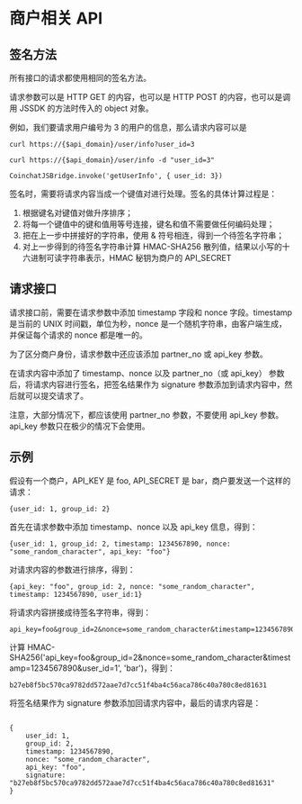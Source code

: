 # 商户相关 API

## 签名方法
所有接口的请求都使用相同的签名方法。

请求参数可以是 HTTP GET 的内容，也可以是 HTTP POST 的内容，也可以是调用 JSSDK 的方法时传入的 object 对象。

例如，我们要请求用户编号为 3 的用户的信息，那么请求内容可以是

```
curl https://{$api_domain}/user/info?user_id=3
```

```
curl https://{$api_domain}/user/info -d "user_id=3"
```

```
CoinchatJSBridge.invoke('getUserInfo', { user_id: 3})
```

签名时，需要将请求内容当成一个键值对进行处理。签名的具体计算过程是：
1. 根据键名对键值对做升序排序；
2. 将每一个键值中的键和值用等号连接，键名和值不需要做任何编码处理；
3. 把在上一步中拼接好的字符串，使用 & 符号相连，得到一个待签名字符串；
4. 对上一步得到的待签名字符串计算 HMAC-SHA256 散列值，结果以小写的十六进制可读字符串表示，HMAC 秘钥为商户的 API_SECRET

## 请求接口
请求接口前，需要在请求参数中添加 timestamp 字段和 nonce 字段。timestamp 是当前的 UNIX 时间戳，单位为秒，nonce 是一个随机字符串，由客户端生成，并保证每个请求的 nonce 都是唯一的。

为了区分商户身份，请求参数中还应该添加 partner_no 或 api_key 参数。

在请求内容中添加了 timestamp、nonce 以及 partner_no（或 api_key） 参数后，将请求内容进行签名，把签名结果作为 signature 参数添加到请求内容中，然后就可以提交请求了。

注意，大部分情况下，都应该使用 partner_no 参数，不要使用 api_key 参数。api_key 参数只在极少的情况下会使用。

## 示例
假设有一个商户，API_KEY 是 foo, API_SECRET 是 bar，商户要发送一个这样的请求：

```
{user_id: 1, group_id: 2}
```

首先在请求参数中添加 timestamp、nonce 以及 api_key 信息，得到：

```
{user_id: 1, group_id: 2, timestamp: 1234567890, nonce: "some_random_character", api_key: "foo"}
```

对请求内容的参数进行排序，得到：

```
{api_key: "foo", group_id: 2, nonce: "some_random_character", timestamp: 1234567890, user_id:1}
```

将请求内容拼接成待签名字符串，得到：

```
api_key=foo&group_id=2&nonce=some_random_character&timestamp=1234567890&user_id=1
```

计算 HMAC-SHA256('api_key=foo&group_id=2&nonce=some_random_character&timestamp=1234567890&user_id=1', 'bar')，得到：

```
b27eb8f5bc570ca9782dd572aae7d7cc51f4ba4c56aca786c40a780c8ed81631
```

将签名结果作为 signature 参数添加回请求内容中，最后的请求内容是：

```

{
    user_id: 1,
    group_id: 2,
    timestamp: 1234567890,
    nonce: "some_random_character",
    api_key: "foo",
    signature: "b27eb8f5bc570ca9782dd572aae7d7cc51f4ba4c56aca786c40a780c8ed81631"
}
```


